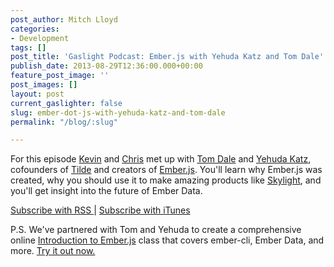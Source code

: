 ```yaml
---
post_author: Mitch Lloyd
categories:
- Development
tags: []
post_title: 'Gaslight Podcast: Ember.js with Yehuda Katz and Tom Dale'
publish_date: 2013-08-29T12:36:00.000+00:00
feature_post_image: ''
post_images: []
layout: post
current_gaslighter: false
slug: ember-dot-js-with-yehuda-katz-and-tom-dale
permalink: "/blog/:slug"

---
```

For this episode [Kevin](https://twitter.com/kevinrockwood) and [Chris](https://twitter.com/cdmwebs) met up with [Tom Dale](https://twitter.com/tomdale) and [Yehuda Katz](https://twitter.com/wycats), cofounders of [Tilde](http://tilde.io) and creators of [Ember.js](http://emberjs.com/). You'll learn why Ember.js was created, why you should use it to make amazing products like [Skylight](https://www.skylight.io/), and you'll get insight into the future of Ember Data.

[Subscribe with RSS ](http://feeds.feedburner.com/gaslightpodcast) | [Subscribe with iTunes](https://itunes.apple.com/us/podcast/gaslight-software-blog/id563643631)

P.S. We've partnered with Tom and Yehuda to create a comprehensive online [Introduction to Ember.js](https://teamgaslight.com/training/courses/14-early-access-new-introduction-to-ember-js) class that covers ember-cli, Ember Data, and more. [Try it out now.](https://teamgaslight.com/training/courses/14-early-access-new-introduction-to-ember-js)
